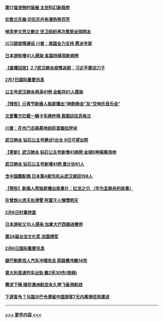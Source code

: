 #### [第17届宠物时装展 太空科幻新趋势](../pages/prog202/a102772033.md?t=02080602) 
#### [伦敦兰花展 印尼花卉弥漫热带芬芳](../pages/prog202/a102772026.md?t=02080602) 
#### [悼念李文亮又删文 世卫组织再次惹怒全球网友](../pages/prog202/a102771968.md?t=02080602) 
#### [川习就疫情通话 川普：美国全力支持 愿派专家](../pages/prog202/a102771930.md?t=02080602) 
#### [日本游轮增41人感染 各国持续现新病例](../pages/prog202/a102771912.md?t=02080602) 
#### [【直播回放】2.7武汉肺炎疫情追踪：习近平要动刀子](../pages/prog202/a102771649.md?t=02080602) 
#### [2月7日国际重要讯息](../pages/prog202/a102771747.md?t=02080602) 
#### [公主号武汉肺炎再添41例 全船共61人感染](../pages/prog202/a102771703.md?t=02080602) 
#### [【预告】元宵节新唐人独家播出“神韵晚会”及“交响乐音乐会”](../pages/prog202/a102767674.md?t=02080602) 
#### [北爱警方拦截一辆卡车绑炸弹 意图运往苏格兰](../pages/prog202/a102771609.md?t=02080602) 
#### [川普：在也门击毙基地组织首脑拉伊米](../pages/prog202/a102771528.md?t=02080602) 
#### [武汉肺炎 钻石公主号确诊1台女 9日可望出院](../pages/prog202/a102771518.md?t=02080602) 
#### [【更新】武汉肺炎 钻石公主号新增41病例 全球8种隔离场地](../pages/prog202/a102770740.md?t=02080602) 
#### [武汉肺炎 钻石公主号新增41例 累计达61人](../pages/prog202/a102771486.md?t=02080602) 
#### [含中国籍配偶 日本第4架包机从武汉接回198人](../pages/prog202/a102771472.md?t=02080602) 
#### [【预告】新唐人将独家播出故事片：红龙之爪 （华为孟晚舟的故事）](../pages/prog202/a102767728.md?t=02080602) 
#### [在曾炮火连天处滑雪 阿富汗人憧憬明天](../pages/prog202/a102771290.md?t=02080602) 
#### [2月6日时事拼盘](../pages/prog202/a102771225.md?t=02080602) 
#### [日本游轮又10人感染 加拿大巴西跟进撤侨](../pages/prog202/a102771084.md?t=02080602) 
#### [第24届台法文化奖 法国颁奖](../pages/prog202/a102771032.md?t=02080602) 
#### [2月6日国际重要讯息](../pages/prog202/a102770794.md?t=02080602) 
#### [疑巴勒斯坦人汽车冲撞攻击 耶路撒冷酿14伤](../pages/prog202/a102770586.md?t=02080602) 
#### [意大利高速列车出轨 酿2死30伤(视频)](../pages/prog202/a102770762.md?t=02080602) 
#### [需求下降 维珍澳洲航空永久停飞香港航线](../pages/prog202/a102770751.md?t=02080602) 
#### [下逐客令？马国沙巴令滞留中国游客7天内离境否则遣送](../pages/prog202/a102770640.md?t=02080602) 

----
#### [ >>> 更早内容 <<< ](../indexes/prog202-earlier.md)
